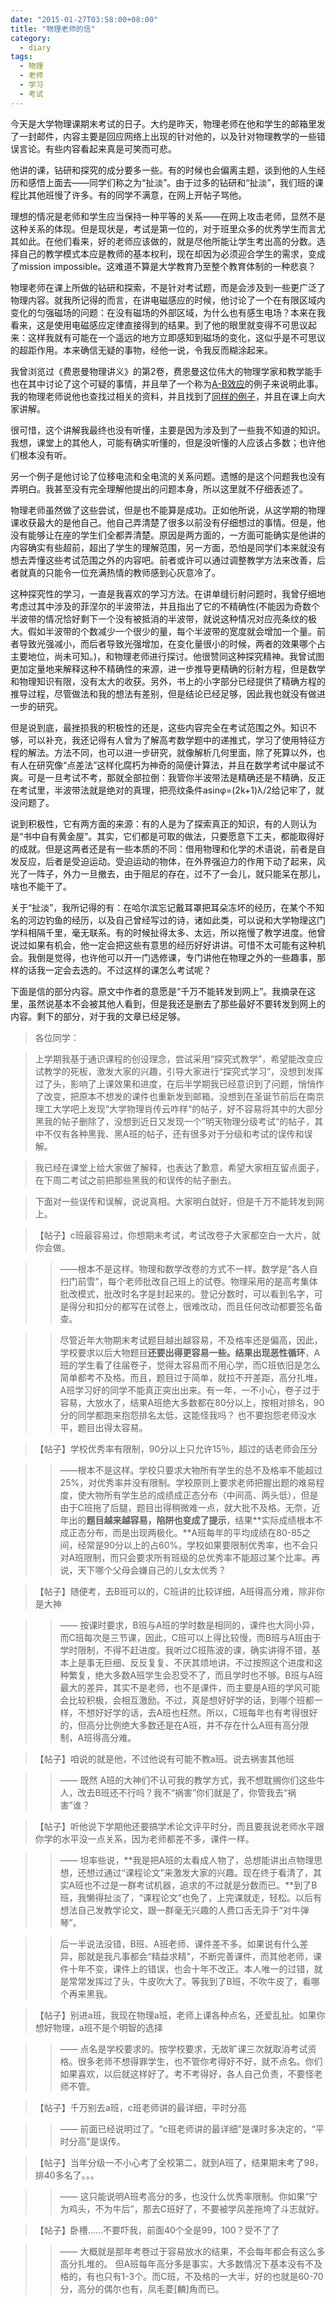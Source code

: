 ```yaml
---
date: "2015-01-27T03:58:00+08:00"
title: "物理老师的信"
category:
  - diary
tags:
  - 物理
  - 老师
  - 学习
  - 考试
---
```


今天是大学物理课期末考试的日子。大约是昨天，物理老师在他和学生的邮箱里发了一封邮件，内容主要是回应网络上出现的针对他的，以及针对物理教学的一些错误言论。有些内容看起来真是可笑而可悲。

他讲的课，钻研和探究的成分要多一些。有的时候也会偏离主题，谈到他的人生经历和感悟上面去——同学们称之为“扯淡”。由于过多的钻研和“扯淡”，我们班的课程比其他班慢了许多。有的同学不满意，在网上开帖子骂他。

理想的情况是老师和学生应当保持一种平等的关系——在网上攻击老师，显然不是这种关系的体现。但是现状是，考试是第一位的，对于班里众多的优秀学生而言尤其如此。在他们看来，好的老师应该做的，就是尽他所能让学生考出高的分数。选择自己的教学模式本应是教师的基本权利，现在却因为必须迎合学生的需求，变成了mission impossible。这难道不算是大学教育乃至整个教育体制的一种悲哀？

<!--more-->

物理老师在课上所做的钻研和探索，不是针对考试题，而是会涉及到一些更广泛了物理内容。就我所记得的而言，在讲电磁感应的时候，他讨论了一个在有限区域内变化的匀强磁场的问题：在没有磁场的外部区域，为什么也有感生电场？本来在我看来，这是使用电磁感应定律直接得到的结果。到了他的眼里就变得不可思议起来：这样我就有可能在一个遥远的地方立即感知到磁场的变化，这似乎是不可思议的超距作用。本来确信无疑的事物，经他一说，令我反而糊涂起来。

我曾浏览过《费恩曼物理讲义》的第2卷，费恩曼这位伟大的物理学家和教学能手也在其中讨论了这个可疑的事情，并且举了一个称为[A-B效应](http://en.wikipedia.org/wiki/Aharonov%E2%80%93Bohm_effect)的例子来说明此事。我的物理老师说他也查找过相关的资料，并且找到了[同样的例子](http://www.cnki.com.cn/Article/CJFDTotal-SDSX199204007.htm)，并且在课上向大家讲解。

很可惜，这个讲解我最终也没有听懂，主要是因为涉及到了一些我不知道的知识。我想，课堂上的其他人，可能有确实听懂的，但是没听懂的人应该占多数；也许他们根本没有听。

另一个例子是他讨论了位移电流和全电流的关系问题。遗憾的是这个问题我也没有弄明白。我甚至没有完全理解他提出的问题本身，所以这里就不仔细表述了。

物理老师虽然做了这些尝试，但是也不能算是成功。正如他所说，从这学期的物理课收获最大的是他自己。他自己弄清楚了很多以前没有仔细想过的事情。但是，他没有能够让在座的学生们全都弄清楚。原因是两方面的，一方面可能确实是他讲的内容确实有些超前，超出了学生的理解范围，另一方面，恐怕是同学们本来就没有想去弄懂这些考试范围之外的内容吧。前者或许可以通过调整教学方法来改善，后者就真的只能令一位充满热情的教师感到心灰意冷了。

这种探究性的学习，一直是我喜欢的学习方法。在讲单缝衍射问题时，我曾仔细地考虑过其中涉及的菲涅尔的半波带法，并且指出了它的不精确性(不能因为奇数个半波带的情况恰好剩下一个没有被抵消的半波带，就说这种情况对应亮条纹的极大。假如半波带的个数减少一个很少的量，每个半波带的宽度就会增加一个量。前者导致光强减小，而后者导致光强增加，在变化量很小的时候，两者的效果哪个占主要地位，尚未可知。)，和物理老师进行探讨。他很赞同这种探究精神。我曾试图更加定量地来解释这种不精确性的来源，进一步推导更精确的衍射方程，但是数学和物理知识有限，没有太大的收获。另外，书上的小字部分已经提供了精确方程的推导过程，尽管做法和我的想法有差别，但是结论已经足够，因此我也就没有做进一步的研究。

但是说到底，最挫损我的积极性的还是，这些内容完全在考试范围之外。知识不够，可以补充，我还记得有人曾为了解高考数学题中的递推式，学习了使用特征方程的解法。方法不同，也可以进一步研究，就像解析几何里面，除了死算以外，也有人在研究像“点差法”这样化腐朽为神奇的简便计算法，并且在数学考试中屡试不爽。可是一旦考试不考，那就全部拉倒：我管你半波带法是精确还是不精确，反正在考试里，半波带法就是绝对的真理，把亮纹条件asinφ=(2k+1)λ/2给记牢了，就没问题了。

说到积极性，它有两方面的来源：有的人是为了探索真正的知识，有的人则认为是“书中自有黄金屋”。其实，它们都是可取的做法，只要愿意下工夫，都能取得好的成就。但是这两者还是有一些本质的不同：借用物理和化学的术语说，前者是自发反应，后者是受迫运动。受迫运动的物体，在外界强迫力的作用下动了起来，风光了一阵子，外力一旦撤去，由于阻尼的存在，过不了一会儿，就只能呆在那儿，啥也不能干了。

关于“扯淡”，我所记得的有：在哈尔滨忘记戴耳罩把耳朵冻坏的经历，在某个不知名的河边钓鱼的经历，以及自己曾经写过的诗，诸如此类，可以说和大学物理这门学科相隔千里，毫无联系。有的时候扯得太多、太远，所以拖慢了教学进度。他曾说过如果有机会，他一定会把这些有意思的经历好好讲讲。可惜不太可能有这种机会。我倒是觉得，也许他可以开一门选修课，专门讲他在物理之外的一些趣事，那样的话我一定会去选的。不过这样的课怎么考试呢？

下面是信的部分内容。原文中作者的意愿是“千万不能转发到网上”。我摘录在这里，虽然说基本不会被其他人看到，但是我还是删去了那些最好不要转发到网上的内容。剩下的部分，对于我的文章已经足够。

> 各位同学：

> 上学期我基于通识课程的创设理念，尝试采用“探究式教学”，希望能改变应试教学的死板，激发大家的兴趣，引导大家进行“探究式学习”，没想到发挥过了头，影响了上课效果和进度，在后半学期我已经意识到了问题，悄悄作了改变，把原本不想发的课件也重新发到邮箱。没想到在圣诞节前后在南京理工大学吧上发现“大学物理肖传云咋样“的帖子，好不容易将其中的大部分黑我的帖子删除了，没想到近日又发现一个”明天物理分级考试“的帖子，其中不仅有各种黑我、黑A班的帖子，还有很多对于分级和考试的误传和误解。

> 我已经在课堂上给大家做了解释，也表达了歉意，希望大家相互留点面子，在下周二考试之前把那些黑我的和误传的帖子删去。

> 下面对一些误传和误解，说说真相。大家明白就好，但是千万不能转发到网上。

> 【帖子】c班最容易过，你想期末考试，考试改卷子大家都空白一大片，就你会做。

> > ——根本不是这样。物理和数学改卷的方式不一样。数学是“各人自扫门前雪”，每个老师批改自己班上的试卷。物理采用的是高考集体批改模式，批改时名字是封起来的。登记分数时，可以看到名字，可是得分和扣分的都写在试卷上，很难改动，而且任何改动都要签名备查。

> > 尽管近年大物期末考试题目越出越容易，不及格率还是偏高，因此，学校要求以后大物题目**还要出得更容易一些。结果出现恶性循环**，A班的学生看了往届卷子，觉得太容易而不用心学，而C班依旧是怎么简单都考不及格。而且，题目过于简单，就拉不开差距，高分扎堆，A班学习好的同学不能真正突出出来。有一年，一不小心，卷子过于容易，大放水了，结果A班绝大多数都在80分以上，按相对排名，90分的同学都跑来抱怨排名太低，这能怪我吗？ 也不要抱怨老师没水平，题目出得太容易。

> 【帖子】学校优秀率有限制，90分以上只允许15％，超过的话老师会压分

> > ——根本不是这样。学校只要求大物所有学生的总不及格率不能超过25%，对优秀率并没有限制。学校原则上要求老师把握出题的难易程度，使大物所有学生总的成绩成正态分布（中间高、两头低），但是由于C班拖了后腿，题目出得稍微难一点，就大批不及格。无奈，近年出的**题目越来越容易，陷阱也变成了提示**，结果**实际成绩根本不成正态分布，而是出现两极化。**A班每年的平均成绩在80-85之间，经常是90分以上的占60%。学校如果要限制优秀率，也不会只对A班限制，而只会要求所有班级的总优秀率不能超过某个比率。再说，天下哪个父母会嫌自己的儿女太优秀？ 

> 【帖子】随便考，去B班可以的，C班讲的比较详细，A班得高分难，除非你是大神

> > —— 按课时要求，B班与A班的学时数是相同的，课件也大同小异，而C班每次是三节课，因此，C班可以上得比较慢，而B班与A班由于学时限制，不得不赶进度。我听过C班陈波的课，确实讲得不错，基本上是事无巨细、反反复复、不厌其烦地讲。不过按照这个进度和这种繁复，绝大多数A班学生会忍受不了，而且学时也不够。B班与A班最大的差异，其实不是老师，也不是课件，而主要是A班的学风可能会比较积极，会相互激励。不过，真是想好好学的话，到哪个班都一样，不想好好学的话，去A班也枉然。所以，C班每年也有考得很好的，但高分比例绝大多数还是在A班，并不存在什么A班有高分限制，A班得高分难。

> 【帖子】咱说的就是他，不过他说有可能不教a班。说去祸害其他班

> > —— 既然 A班的大神们不认可我的教学方式，我不想耽搁你们这些牛人，改去B班还不行吗？我不“祸害”你们就是了，你管我去“祸害”谁？

> 【帖子】听他说下学期他还要搞学术论文评平时分，而且要我说老师水平跟你学的水平没一点关系，因为老师都差不多，课件一样。

> > —— 坦率些说，**我是把A班的太看成人物了，总想能讲出点物理思想，还想过通过“课程论文”来激发大家的兴趣。现在终于看清了，其实A班也不过是一群考试机器，追求的不过就是分数而已。**到了B班，我懒得扯淡了，“课程论文”也免了，上完课就走，轻松。以后有想法自己发教学论文，跟一群毫无兴趣的人费口舌无异于“对牛弹琴”。

> > 后一半说法没错，B班、A班老师、课件差不多。如果说有什么差异，那就是我凡事都会“精益求精”，不断完善课件，而其他老师，课件十年不变，课件上的错误，也会十年不改正。本人唯一的过错，就是常常发挥过了头，牛皮吹大了。等我到了B班，不吹牛皮了，看哪个再来黑我。

> 【帖子】别进a班，我现在物理a班，老师上课各种点名，还爱乱扯。如果你想好物理，a班不是个明智的选择

> > —— 点名是学校要求的。按学校要求，无故旷课三次就取消考试资格。很多老师不想得罪学生，也不管你考得好不好，就不点名。你们如果喜欢，以后就这样好了。考不考得好，各人自己负责，不要怪老师不管。

> 【帖子】千万别去a班，c班老师讲的最详细，平时分高

> > —— 前面已经说明过了。“c班老师讲的最详细”是课时多决定的，“平时分高”是误传。

> 【帖子】当年分级一不小心考了全校第二，就到A班了，结果期末考了98，排40多名了。。。

> > —— 这只能说明A班考高分的多，也没什么优秀率限制。你如果“宁为鸡头，不为牛后”，那去C班好了，不要被学风差拖垮了斗志就好。

> 【帖子】卧槽……不要吓我，前面40个全是99，100？受不了了

> > —— 大概就是那年考卷过于容易放水的结果，不会每年都会有这么多高分扎堆的。 但A班每年高分多是事实，大多数情况下基本没有不及格的，有也只有1-3个。而C班，不及格的一大半，好的也就是60-70分，高分的偶尔也有，凤毛菱[麟]角而已。 
